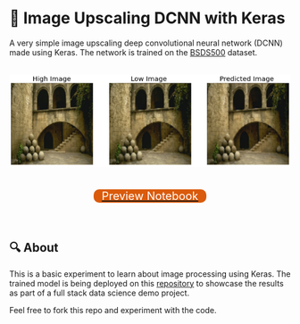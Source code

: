:notebook: Image Upscaling DCNN with Keras
=============

A very simple image upscaling deep convolutional neural network (DCNN) made using Keras. The network is trained on the [BSDS500](https://paperswithcode.com/dataset/bsds500) dataset.

<br>
<div align="center" >
    <img src="./images/demo_v3.png" />
    <br><br>
    <a href="https://github.com/javierburgosv/dcnn-upscaler/blob/main/ImageUpscaler.ipynb">
        <p style="font-size: 20px;background-color: #DA5B0B; color:white; border-radius: 10px; margin-left: 30%; margin-right: 30%">
            Preview Notebook
        <p>
    </a>
</div>
<br>

:mag: About
----
This is a basic experiment to learn about image processing using Keras. The trained model is being deployed on this [repository](https://github.com/javierburgosv/picplus-image-upscaler) to showcase the results as part of a full stack data science demo project.

Feel free to fork this repo and experiment with the code.
